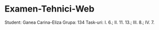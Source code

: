 # Examen-Tehnici-Web
Student: Ganea Carina-Eliza
Grupa: 134
Task-uri: I. 6.; II. 11. 13.; III. 8.; IV. 7.
